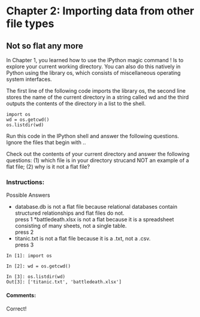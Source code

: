 # Chapter 2: Importing data from other file types

## Not so flat any more
In Chapter 1, you learned how to use the IPython magic command ! ls to explore your current working directory. You can also do this natively in Python using the library os, which consists of miscellaneous operating system interfaces.

The first line of the following code imports the library os, the second line stores the name of the current directory in a string called wd and the third outputs the contents of the directory in a list to the shell.
```
import os
wd = os.getcwd()
os.listdir(wd)
```
Run this code in the IPython shell and answer the following questions. Ignore the files that begin with ..

Check out the contents of your current directory and answer the following questions: (1) which file is in your directory strucand NOT an example of a flat file; (2) why is it not a flat file?

### Instructions:
Possible Answers <br />
* database.db is not a flat file because relational databases contain structured relationships and flat files do not. <br />
press 1
*battledeath.xlsx is not a flat because it is a spreadsheet consisting of many sheets, not a single table. <br />
press 2
* titanic.txt is not a flat file because it is a .txt, not a .csv. <br />
press 3

```
In [1]: import os

In [2]: wd = os.getcwd()

In [3]: os.listdir(wd)
Out[3]: ['titanic.txt', 'battledeath.xlsx']
```
#### Comments:
Correct!
